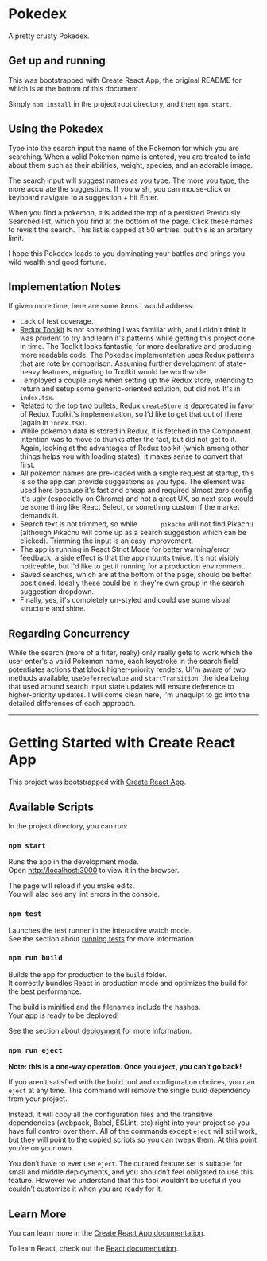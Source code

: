 # Pokedex

A pretty crusty Pokedex.

## Get up and running

This was bootstrapped with Create React App, the original README for which is at the bottom of this document.

Simply `npm install` in the project root directory, and then `npm start`.

## Using the Pokedex

Type into the search input the name of the Pokemon for which you are searching. When a valid Pokemon name is entered, you are treated to info about them such as their abilities, weight, species, and an adorable image.

The search input will suggest names as you type. The more you type, the more accurate the suggestions. If you wish, you can mouse-click or keyboard navigate to a suggestion + hit Enter.

When you find a pokemon, it is added the top of a persisted Previously Searched list, which you find at the bottom of the page. Click these names to revisit the search. This list is capped at 50 entries, but this is an arbitary limit.

I hope this Pokedex leads to you dominating your battles and brings you wild wealth and good fortune. 

## Implementation Notes

If given more time, here are some items I would address:

* Lack of test coverage. 
* [Redux Toolkit](https://redux-toolkit.js.org/) is not something I was familiar with, and I didn't think it was prudent to try and learn it's patterns while getting this project done in time. The Toolkit looks fantastic, far more declarative and producing more readable code. The Pokedex implementation uses Redux patterns that are rote by comparison. Assuming further development of state-heavy features, migrating to Toolkit would be worthwhile.
* I employed a couple `any`s when setting up the Redux store, intending to return and setup some generic-oriented solution, but did not. It's in `index.tsx`. 
* Related to the top two bullets, Redux `createStore` is deprecated in favor of Redux Toolkit's implementation, so I'd like to get that out of there (again in `index.tsx`).
* While pokemon data is stored in Redux, it is fetched in the Component. Intention was to move to thunks after the fact, but did not get to it. Again, looking at the advantages of Redux toolkit (which among other things helps you with loading states), it makes sense to convert that first.
* All pokemon names are pre-loaded with a single request at startup, this is so the app can provide suggestions as you type. The [<datalist>](https://developer.mozilla.org/en-US/docs/Web/HTML/Element/datalist) element was used here because it's fast and cheap and required almost zero config. It's ugly (especially on Chrome) and not a great UX, so next step would be some thing like React Select, or something custom if the market demands it.
* Search text is not trimmed, so while `      pikachu` will not find Pikachu (although Pikachu will come up as a search suggestion which can be clicked). Trimming the input is an easy improvement.
* The app is running in React Strict Mode for better warning/error feedback, a side effect is that the app mounts twice. It's not visibly noticeable, but I'd like to get it running for a production environment.
* Saved searches, which are at the bottom of the page, should be better positioned. Ideally these could be in they're own group in the search suggestion dropdown.
* Finally, yes, it's completely un-styled and could use some visual structure and shine.

## Regarding Concurrency 

While the search (more of a filter, really) only really gets to work which the user enter's a valid Pokemon name, each keystroke in the search field potentiates actions that block higher-priority renders. UI'm aware of two methods available, `useDeferredValue` and `startTransition`, the idea being that used around search input state updates will ensure deference to higher-priority updates. I will come clean here, I'm unequipt to go into the detailed differences of each approach.

-----

# Getting Started with Create React App

This project was bootstrapped with [Create React App](https://github.com/facebook/create-react-app).

## Available Scripts

In the project directory, you can run:

### `npm start`

Runs the app in the development mode.\
Open [http://localhost:3000](http://localhost:3000) to view it in the browser.

The page will reload if you make edits.\
You will also see any lint errors in the console.

### `npm test`

Launches the test runner in the interactive watch mode.\
See the section about [running tests](https://facebook.github.io/create-react-app/docs/running-tests) for more information.

### `npm run build`

Builds the app for production to the `build` folder.\
It correctly bundles React in production mode and optimizes the build for the best performance.

The build is minified and the filenames include the hashes.\
Your app is ready to be deployed!

See the section about [deployment](https://facebook.github.io/create-react-app/docs/deployment) for more information.

### `npm run eject`

**Note: this is a one-way operation. Once you `eject`, you can’t go back!**

If you aren’t satisfied with the build tool and configuration choices, you can `eject` at any time. This command will remove the single build dependency from your project.

Instead, it will copy all the configuration files and the transitive dependencies (webpack, Babel, ESLint, etc) right into your project so you have full control over them. All of the commands except `eject` will still work, but they will point to the copied scripts so you can tweak them. At this point you’re on your own.

You don’t have to ever use `eject`. The curated feature set is suitable for small and middle deployments, and you shouldn’t feel obligated to use this feature. However we understand that this tool wouldn’t be useful if you couldn’t customize it when you are ready for it.

## Learn More

You can learn more in the [Create React App documentation](https://facebook.github.io/create-react-app/docs/getting-started).

To learn React, check out the [React documentation](https://reactjs.org/).
